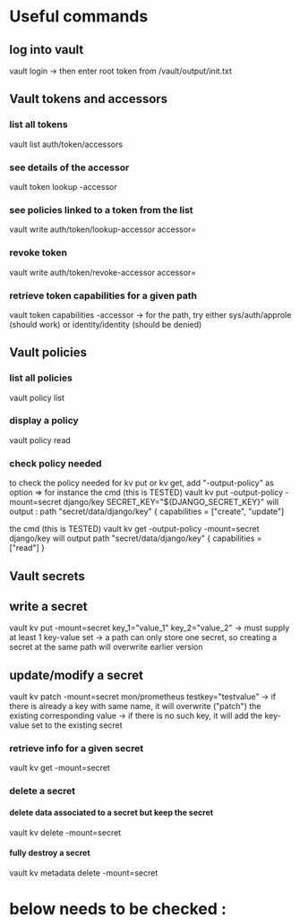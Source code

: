 # Useful commands

## log into vault
vault login
-> then enter root token from /vault/output/init.txt

## Vault tokens and accessors

### list all tokens
vault list auth/token/accessors

### see details of the accessor
vault token lookup -accessor <token accessor>

### see policies linked to a token from the list
vault write auth/token/lookup-accessor accessor=<token accessor>

### revoke token
vault write auth/token/revoke-accessor accessor=<token accessor>


### retrieve token capabilities for a given path
vault token capabilities -accessor <token accessor> <path>
	-> for the path, try either sys/auth/approle (should work) or identity/identity (should be denied)




## Vault policies
### list all policies
vault policy list

### display a policy
vault policy read <policy name>

### check policy needed
to check the policy needed for kv put or kv get, add "-output-policy" as option
=> for instance the cmd (this is TESTED)
		vault kv put -output-policy -mount=secret django/key SECRET_KEY="${DJANGO_SECRET_KEY}"
	will output :
path "secret/data/django/key" {
  capabilities = ["create", "update"]

the cmd (this is TESTED)
		vault kv get -output-policy -mount=secret django/key
	will output
path "secret/data/django/key" {
  capabilities = ["read"]
}



## Vault secrets

## write a secret
vault kv put -mount=secret <path> key_1="value_1" key_2="value_2"
	-> must supply at least 1 key-value set
	-> a path can only store one secret, so creating a secret at the same path will overwrite earlier version

## update/modify a secret
vault kv patch -mount=secret mon/prometheus testkey="testvalue"
	-> if there is already a key with same name, it will overwrite ("patch") the existing corresponding value
	-> if there is no such key, it will add the key-value set to the existing secret

### retrieve info for a given secret
vault kv get -mount=secret <path>


### delete a secret
#### delete data associated to a secret but keep the secret
vault kv delete -mount=secret <path>
#### fully destroy a secret
vault kv metadata delete -mount=secret <path>















# below needs to be checked :








